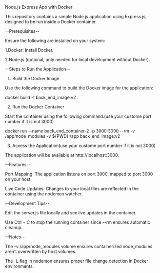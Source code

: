 Node.js Express App with Docker

This repository contains a simple Node.js application using Express.js, designed to be run inside a Docker container.

--Prerequisites--

Ensure the following are installed on your system:

  1.Docker: Install Docker.

  2.Node.js (optional, only needed for local development without Docker).

--Steps to Run the Application--

1. Build the Docker Image

Use the following command to build the Docker image for the application:

docker build -t back_end_image:v2 .

2. Run the Docker Container

Start the container using the following command:(use your custome port number if it is not 3000)

docker run --name back_end_container-2 -p 3000:3000 --rm -v /app/node_modules -v ${PWD}:/app back_end_image:v2

3. Access the Application(use your custome port number if it is not 3000)

The application will be available at http://localhost:3000.

--Features--

Port Mapping: The application listens on port 3000, mapped to port 3000 on your host.

Live Code Updates: Changes to your local files are reflected in the container using the nodemon watcher.

--Development Tips--

Edit the server.js file locally and see live updates in the container.

Use Ctrl + C to stop the running container since --rm ensures automatic cleanup.

--Notes--

The -v /app/node_modules volume ensures containerized node_modules aren't overwritten by host volumes.

The -L flag in nodemon ensures proper file change detection in Docker environments.

